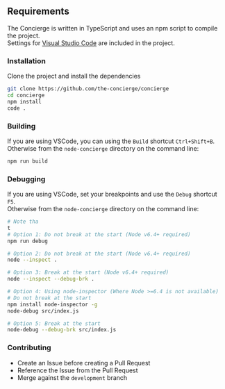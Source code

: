 ## Requirements
The Concierge is written in TypeScript and uses an npm script to compile the project.  
Settings for [Visual Studio Code](https://code.visualstudio.com/) are included in the project.

### Installation
Clone the project and install the dependencies
```bash
git clone https://github.com/the-concierge/concierge
cd concierge
npm install
code .
```

### Building
If you are using VSCode, you can using the `Build` shortcut `Ctrl+Shift+B`.  
Otherwise from the `node-concierge` directory on the command line:
```bash
npm run build
```

### Debugging

If you are using VSCode, set your breakpoints and use the `Debug` shortcut `F5`.  
Otherwise from the `node-concierge` directory on the command line:  
```bash
# Note tha
t
# Option 1: Do not break at the start (Node v6.4+ required)
npm run debug

# Option 2: Do not break at the start (Node v6.4+ required)
node --inspect .

# Option 3: Break at the start (Node v6.4+ required)
node --inspect --debug-brk .

# Option 4: Using node-inspector (Where Node >=6.4 is not available)
# Do not break at the start
npm install node-inspector -g
node-debug src/index.js

# Option 5: Break at the start
node-debug --debug-brk src/index.js
```

### Contributing
- Create an Issue before creating a Pull Request
- Reference the Issue from the Pull Request
- Merge against the `development` branch



